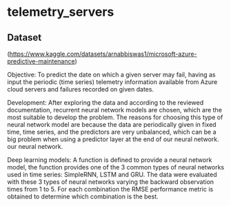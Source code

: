 # telemetry_servers

## Dataset

(https://www.kaggle.com/datasets/arnabbiswas1/microsoft-azure-predictive-maintenance)

Objective:
To predict the date on which a given server may fail, having as input the periodic (time series) telemetry information available from Azure cloud servers and failures recorded on given dates.

Development:
After exploring the data and according to the reviewed documentation, recurrent neural network models are chosen, which are the most suitable to develop the problem. The reasons for choosing this type of neural network model are because the data are periodically given in fixed time, time series, and the predictors are very unbalanced, which can be a big problem when using a predictor layer at the end of our neural network. our neural network.

Deep learning models: 
A function is defined to provide a neural network model, the function provides one of the 3 common types of neural networks used in time series: SimpleRNN, LSTM and GRU. The data were evaluated with these 3 types of neural networks varying the backward observation times from 1 to 5. For each combination the RMSE performance metric is obtained to determine which combination is the best.




